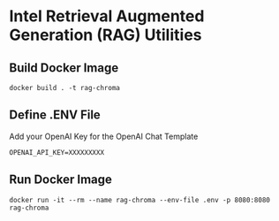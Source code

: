 # Intel Retrieval Augmented Generation (RAG) Utilities

## Build Docker Image

```
docker build . -t rag-chroma
```

## Define .ENV File

Add your OpenAI Key for the OpenAI Chat Template

```
OPENAI_API_KEY=XXXXXXXXX
```

## Run Docker Image

```
docker run -it --rm --name rag-chroma --env-file .env -p 8080:8080 rag-chroma
```